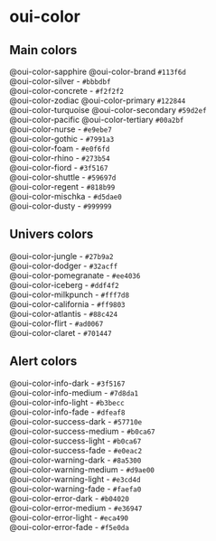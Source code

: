# oui-color

<component-status cx-design="partial" ux="rc"></component-status>

## Main colors

<div class="container-fluid row">
  <div class="col-xs-12 col-sm-3 col-md-2">
    <div class="oui-color-badge oui-color-badge_oui-color-sapphire">
      <span class="oui-color-badge__prop">@oui-color-sapphire</span>
      <span class="oui-color-badge__prop">@oui-color-brand</span>
      <span class="oui-color-badge__prop">
        <code>#113f6d</code>
      </span>
    </div>
  </div>

  <div class="col-xs-12 col-sm-3 col-md-2">
    <div class="oui-color-badge oui-color-badge_oui-color-silver">
      <span class="oui-color-badge__prop">@oui-color-silver</span>
      <span class="oui-color-badge__prop">-</span>
      <span class="oui-color-badge__prop">
        <code>#bbbdbf</code>
      </span>
    </div>
  </div>

  <div class="col-xs-12 col-sm-3 col-md-2">
    <div class="oui-color-badge oui-color-badge_oui-color-concrete">
      <span class="oui-color-badge__prop">@oui-color-concrete</span>
      <span class="oui-color-badge__prop">-</span>
      <span class="oui-color-badge__prop">
        <code>#f2f2f2</code>
      </span>
    </div>
  </div>

  <div class="col-xs-12 col-sm-3 col-md-2">
    <div class="oui-color-badge oui-color-badge_oui-color-zodiac">
      <span class="oui-color-badge__prop">@oui-color-zodiac</span>
      <span class="oui-color-badge__prop">@oui-color-primary</span>
      <span class="oui-color-badge__prop">
        <code>#122844</code>
      </span>
    </div>
  </div>

  <div class="col-xs-12 col-sm-3 col-md-2">
    <div class="oui-color-badge oui-color-badge_oui-color-turquoise">
      <span class="oui-color-badge__prop">@oui-color-turquoise</span>
      <span class="oui-color-badge__prop">@oui-color-secondary</span>
      <span class="oui-color-badge__prop">
        <code>#59d2ef</code>
      </span>
    </div>
  </div>

  <div class="col-xs-12 col-sm-3 col-md-2">
    <div class="oui-color-badge oui-color-badge_oui-color-pacific">
      <span class="oui-color-badge__prop">@oui-color-pacific</span>
      <span class="oui-color-badge__prop">@oui-color-tertiary</span>
      <span class="oui-color-badge__prop">
        <code>#00a2bf</code>
      </span>
    </div>
  </div>

  <div class="col-xs-12 col-sm-3 col-md-2">
    <div class="oui-color-badge oui-color-badge_oui-color-nurse">
      <span class="oui-color-badge__prop">@oui-color-nurse</span>
      <span class="oui-color-badge__prop">-</span>
      <span class="oui-color-badge__prop">
        <code>#e9ebe7</code>
      </span>
    </div>
  </div>

  <div class="col-xs-12 col-sm-3 col-md-2">
    <div class="oui-color-badge oui-color-badge_oui-color-gothic">
      <span class="oui-color-badge__prop">@oui-color-gothic</span>
      <span class="oui-color-badge__prop">-</span>
      <span class="oui-color-badge__prop">
        <code>#7991a3</code>
      </span>
    </div>
  </div>

  <div class="col-xs-12 col-sm-3 col-md-2">
    <div class="oui-color-badge oui-color-badge_oui-color-foam">
      <span class="oui-color-badge__prop">@oui-color-foam</span>
      <span class="oui-color-badge__prop">-</span>
      <span class="oui-color-badge__prop">
        <code>#e0f6fd</code>
      </span>
    </div>
  </div>

  <div class="col-xs-12 col-sm-3 col-md-2">
    <div class="oui-color-badge oui-color-badge_oui-color-rhino">
      <span class="oui-color-badge__prop">@oui-color-rhino</span>
      <span class="oui-color-badge__prop">-</span>
      <span class="oui-color-badge__prop">
        <code>#273b54</code>
      </span>
    </div>
  </div>

  <div class="col-xs-12 col-sm-3 col-md-2">
    <div class="oui-color-badge oui-color-badge_oui-color-fiord">
      <span class="oui-color-badge__prop">@oui-color-fiord</span>
      <span class="oui-color-badge__prop">-</span>
      <span class="oui-color-badge__prop">
        <code>#3f5167</code>
      </span>
    </div>
  </div>

  <div class="col-xs-12 col-sm-3 col-md-2">
    <div class="oui-color-badge oui-color-badge_oui-color-shuttle">
      <span class="oui-color-badge__prop">@oui-color-shuttle</span>
      <span class="oui-color-badge__prop">-</span>
      <span class="oui-color-badge__prop">
        <code>#59697d</code>
      </span>
    </div>
  </div>

  <div class="col-xs-12 col-sm-3 col-md-2">
    <div class="oui-color-badge oui-color-badge_oui-color-regent">
      <span class="oui-color-badge__prop">@oui-color-regent</span>
      <span class="oui-color-badge__prop">-</span>
      <span class="oui-color-badge__prop">
        <code>#818b99</code>
      </span>
    </div>
  </div>

  <div class="col-xs-12 col-sm-3 col-md-2">
    <div class="oui-color-badge oui-color-badge_oui-color-mischka">
      <span class="oui-color-badge__prop">@oui-color-mischka</span>
      <span class="oui-color-badge__prop">-</span>
      <span class="oui-color-badge__prop">
        <code>#d5dae0</code>
      </span>
    </div>
  </div>

  <div class="col-xs-12 col-sm-3 col-md-2">
    <div class="oui-color-badge oui-color-badge_oui-color-dusty">
      <span class="oui-color-badge__prop">@oui-color-dusty</span>
      <span class="oui-color-badge__prop">-</span>
      <span class="oui-color-badge__prop">
        <code>#999999</code>
      </span>
    </div>
  </div>
</div>

## Univers colors

<div class="container-fluid row">
  <div class="col-xs-12 col-sm-3 col-md-2">
    <div class="oui-color-badge oui-color-badge_oui-color-jungle">
      <span class="oui-color-badge__prop">@oui-color-jungle</span>
      <span class="oui-color-badge__prop">-</span>
      <span class="oui-color-badge__prop">
        <code>#27b9a2</code>
      </span>
    </div>
  </div>

  <div class="col-xs-12 col-sm-3 col-md-2">
    <div class="oui-color-badge oui-color-badge_oui-color-dodger">
      <span class="oui-color-badge__prop">@oui-color-dodger</span>
      <span class="oui-color-badge__prop">-</span>
      <span class="oui-color-badge__prop">
        <code>#32acff</code>
      </span>
    </div>
  </div>

  <div class="col-xs-12 col-sm-3 col-md-2">
    <div class="oui-color-badge oui-color-badge_oui-color-pomegranate">
      <span class="oui-color-badge__prop">@oui-color-pomegranate</span>
      <span class="oui-color-badge__prop">-</span>
      <span class="oui-color-badge__prop">
        <code>#ee4036</code>
      </span>
    </div>
  </div>

  <div class="col-xs-12 col-sm-3 col-md-2">
    <div class="oui-color-badge oui-color-badge_oui-color-iceberg">
      <span class="oui-color-badge__prop">@oui-color-iceberg</span>
      <span class="oui-color-badge__prop">-</span>
      <span class="oui-color-badge__prop">
        <code>#ddf4f2</code>
      </span>
    </div>
  </div>

  <div class="col-xs-12 col-sm-3 col-md-2">
    <div class="oui-color-badge oui-color-badge_oui-color-milkpunch">
      <span class="oui-color-badge__prop">@oui-color-milkpunch</span>
      <span class="oui-color-badge__prop">-</span>
      <span class="oui-color-badge__prop">
        <code>#fff7d8</code>
      </span>
    </div>
  </div>

  <div class="col-xs-12 col-sm-3 col-md-2">
    <div class="oui-color-badge oui-color-badge_oui-color-california">
      <span class="oui-color-badge__prop">@oui-color-california</span>
      <span class="oui-color-badge__prop">-</span>
      <span class="oui-color-badge__prop">
        <code>#ff9803</code>
      </span>
    </div>
  </div>

  <div class="col-xs-12 col-sm-3 col-md-2">
    <div class="oui-color-badge oui-color-badge_oui-color-atlantis">
      <span class="oui-color-badge__prop">@oui-color-atlantis</span>
      <span class="oui-color-badge__prop">-</span>
      <span class="oui-color-badge__prop">
        <code>#88c424</code>
      </span>
    </div>
  </div>

  <div class="col-xs-12 col-sm-3 col-md-2">
    <div class="oui-color-badge oui-color-badge_oui-color-flirt">
      <span class="oui-color-badge__prop">@oui-color-flirt</span>
      <span class="oui-color-badge__prop">-</span>
      <span class="oui-color-badge__prop">
        <code>#ad0067</code>
      </span>
    </div>
  </div>

  <div class="col-xs-12 col-sm-3 col-md-2">
    <div class="oui-color-badge oui-color-badge_oui-color-claret">
      <span class="oui-color-badge__prop">@oui-color-claret</span>
      <span class="oui-color-badge__prop">-</span>
      <span class="oui-color-badge__prop">
        <code>#701447</code>
      </span>
    </div>
  </div>
</div>

## Alert colors

<div class="container-fluid row">
  <div class="col-xs-12 col-sm-3 col-md-2">
    <div class="oui-color-badge oui-color-badge_oui-color-info-dark">
      <span class="oui-color-badge__prop">@oui-color-info-dark</span>
      <span class="oui-color-badge__prop">-</span>
      <span class="oui-color-badge__prop">
        <code>#3f5167</code>
      </span>
    </div>
  </div>

  <div class="col-xs-12 col-sm-3 col-md-2">
    <div class="oui-color-badge oui-color-badge_oui-color-info-medium">
      <span class="oui-color-badge__prop">@oui-color-info-medium</span>
      <span class="oui-color-badge__prop">-</span>
      <span class="oui-color-badge__prop">
        <code>#7d8da1</code>
      </span>
    </div>
  </div>

  <div class="col-xs-12 col-sm-3 col-md-2">
    <div class="oui-color-badge oui-color-badge_oui-color-info-light">
      <span class="oui-color-badge__prop">@oui-color-info-light</span>
      <span class="oui-color-badge__prop">-</span>
      <span class="oui-color-badge__prop">
        <code>#b3becc</code>
      </span>
    </div>
  </div>

  <div class="col-xs-12 col-sm-3 col-md-2">
    <div class="oui-color-badge oui-color-badge_oui-color-info-fade">
      <span class="oui-color-badge__prop">@oui-color-info-fade</span>
      <span class="oui-color-badge__prop">-</span>
      <span class="oui-color-badge__prop">
        <code>#dfeaf8</code>
      </span>
    </div>
  </div>

  <div class="col-xs-12 col-sm-3 col-md-2">
    <div class="oui-color-badge oui-color-badge_oui-color-success-dark">
      <span class="oui-color-badge__prop">@oui-color-success-dark</span>
      <span class="oui-color-badge__prop">-</span>
      <span class="oui-color-badge__prop">
        <code>#57710e</code>
      </span>
    </div>
  </div>

  <div class="col-xs-12 col-sm-3 col-md-2">
    <div class="oui-color-badge oui-color-badge_oui-color-success-medium">
      <span class="oui-color-badge__prop">@oui-color-success-medium</span>
      <span class="oui-color-badge__prop">-</span>
      <span class="oui-color-badge__prop">
        <code>#b0ca67</code>
      </span>
    </div>
  </div>

  <div class="col-xs-12 col-sm-3 col-md-2">
    <div class="oui-color-badge oui-color-badge_oui-color-success-light">
      <span class="oui-color-badge__prop">@oui-color-success-light</span>
      <span class="oui-color-badge__prop">-</span>
      <span class="oui-color-badge__prop">
        <code>#b0ca67</code>
      </span>
    </div>
  </div>

  <div class="col-xs-12 col-sm-3 col-md-2">
    <div class="oui-color-badge oui-color-badge_oui-color-success-fade">
      <span class="oui-color-badge__prop">@oui-color-success-fade</span>
      <span class="oui-color-badge__prop">-</span>
      <span class="oui-color-badge__prop">
        <code>#e0eac2</code>
      </span>
    </div>
  </div>

  <div class="col-xs-12 col-sm-3 col-md-2">
    <div class="oui-color-badge oui-color-badge_oui-color-warning-dark">
      <span class="oui-color-badge__prop">@oui-color-warning-dark</span>
      <span class="oui-color-badge__prop">-</span>
      <span class="oui-color-badge__prop">
        <code>#8a5300</code>
      </span>
    </div>
  </div>

  <div class="col-xs-12 col-sm-3 col-md-2">
    <div class="oui-color-badge oui-color-badge_oui-color-warning-medium">
      <span class="oui-color-badge__prop">@oui-color-warning-medium</span>
      <span class="oui-color-badge__prop">-</span>
      <span class="oui-color-badge__prop">
        <code>#d9ae00</code>
      </span>
    </div>
  </div>

  <div class="col-xs-12 col-sm-3 col-md-2">
    <div class="oui-color-badge oui-color-badge_oui-color-warning-light">
      <span class="oui-color-badge__prop">@oui-color-warning-light</span>
      <span class="oui-color-badge__prop">-</span>
      <span class="oui-color-badge__prop">
        <code>#e3cd4d</code>
      </span>
    </div>
  </div>

  <div class="col-xs-12 col-sm-3 col-md-2">
    <div class="oui-color-badge oui-color-badge_oui-color-warning-fade">
      <span class="oui-color-badge__prop">@oui-color-warning-fade</span>
      <span class="oui-color-badge__prop">-</span>
      <span class="oui-color-badge__prop">
        <code>#faefa0</code>
      </span>
    </div>
  </div>

  <div class="col-xs-12 col-sm-3 col-md-2">
    <div class="oui-color-badge oui-color-badge_oui-color-error-dark">
      <span class="oui-color-badge__prop">@oui-color-error-dark</span>
      <span class="oui-color-badge__prop">-</span>
      <span class="oui-color-badge__prop">
        <code>#b04020</code>
      </span>
    </div>
  </div>

  <div class="col-xs-12 col-sm-3 col-md-2">
    <div class="oui-color-badge oui-color-badge_oui-color-error-medium">
      <span class="oui-color-badge__prop">@oui-color-error-medium</span>
      <span class="oui-color-badge__prop">-</span>
      <span class="oui-color-badge__prop">
        <code>#e36947</code>
      </span>
    </div>
  </div>

  <div class="col-xs-12 col-sm-3 col-md-2">
    <div class="oui-color-badge oui-color-badge_oui-color-error-light">
      <span class="oui-color-badge__prop">@oui-color-error-light</span>
      <span class="oui-color-badge__prop">-</span>
      <span class="oui-color-badge__prop">
        <code>#eca490</code>
      </span>
    </div>
  </div>

  <div class="col-xs-12 col-sm-3 col-md-2">
    <div class="oui-color-badge oui-color-badge_oui-color-error-fade">
      <span class="oui-color-badge__prop">@oui-color-error-fade</span>
      <span class="oui-color-badge__prop">-</span>
      <span class="oui-color-badge__prop">
        <code>#f5e0da</code>
      </span>
    </div>
  </div>
</div>
